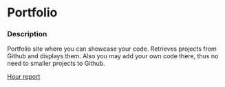 # Portfolio 

### Description  
Portfolio site where you can showcase your code. Retrieves projects from Github and displays them. Also you may add your own code there, thus no need to smaller projects to Github.  


[Hour report](https://github.com/uberballo/portfolio/blob/master/documentation/hourReport.md)
